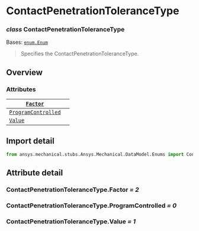 # ContactPenetrationToleranceType

### *class* ContactPenetrationToleranceType

Bases: [`enum.Enum`](https://docs.python.org/3/library/enum.html#enum.Enum)

> Specifies the ContactPenetrationToleranceType.

> <!-- !! processed by numpydoc !! -->

## Overview

### Attributes

| [`Factor`](#ContactPenetrationToleranceType.Factor)                       |    |
|---------------------------------------------------------------------------|----|
| [`ProgramControlled`](#ContactPenetrationToleranceType.ProgramControlled) |    |
| [`Value`](#ContactPenetrationToleranceType.Value)                         |    |

## Import detail

```python
from ansys.mechanical.stubs.Ansys.Mechanical.DataModel.Enums import ContactPenetrationToleranceType
```

## Attribute detail

### ContactPenetrationToleranceType.Factor *= 2*

### ContactPenetrationToleranceType.ProgramControlled *= 0*

### ContactPenetrationToleranceType.Value *= 1*
